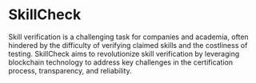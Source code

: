 # SkillCheck
Skill verification is a challenging task for companies and academia, often hindered by the difficulty of verifying claimed skills and the costliness of testing. SkillCheck aims to revolutionize skill verification by leveraging blockchain technology to address key challenges in the certification process, transparency, and reliability.
